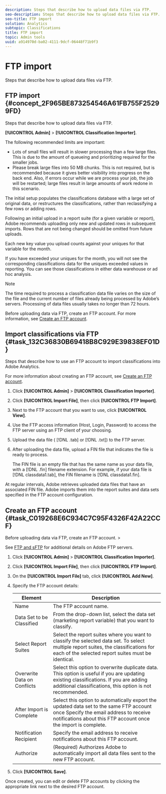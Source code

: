 ```yaml
---
description: Steps that describe how to upload data files via FTP.
seo-description: Steps that describe how to upload data files via FTP.
seo-title: FTP import
solution: Analytics
subtopic: Classifications
title: FTP import
topic: Admin tools
uuid: a914970d-ba02-4111-9dcf-06448f71b9f3
---
```


# FTP import

Steps that describe how to upload data files via FTP.

## FTP import {#concept_2F965BE873254546A61FB755F25299FD}

Steps that describe how to upload data files via FTP. 

**[!UICONTROL Admin]** > **[!UICONTROL Classification Importer]**.

The following recommended limits are important:

* Lots of small files will result in slower processing than a few large files. This is due to the amount of queueing and prioritizing required for the smaller jobs. 
* Please break large files into 50 MB chunks. This is not required, but is recommended because it gives better visibility into progress on the back end. Also, if errors occur while we are process your job, the job will be restarted; large files result in large amounts of work redone in this scenario.

The initial setup populates the classifications database with a large set of original data, or restructures the classifications, rather than reclassifying a few rows or adding rows.

Following an initial upload in a report suite (for a given variable or report), Adobe recommends uploading only new and updated rows in subsequent imports. Rows that are not being changed should be omitted from future uploads.

Each new key value you upload counts against your uniques for that variable for the month.

If you have exceeded your uniques for the month, you will not see the corresponding classifications data for the uniques exceeded values in reporting. You can see those classifications in either data warehouse or ad hoc analysis.

>[!NOTE]
>
>The time required to process a classification data file varies on the size of the file and the current number of files already being processed by Adobe’s servers. Processing of data files usually takes no longer than 72 hours.

Before uploading data via FTP, create an FTP account. For more information, see [Create an FTP account](/help/components/c-classifications2/c-classifications-importer/c-uploading-saint-data-files-via-ftp.md#task_C019268E6C934C7C95F4326F42A22CCF). 

## Import classifications via FTP {#task_132C36830B69418B8C929E39838EF01D}

<!-- 

t_upload_a_saint_data_file_via_ftp.xml

 -->

Steps that describe how to use an FTP account to import classifications into Adobe Analytics. 

For more information about creating an FTP account, see [Create an FTP account](/help/components/c-classifications2/c-classifications-importer/c-uploading-saint-data-files-via-ftp.md#task_C019268E6C934C7C95F4326F42A22CCF). 

1. Click **[!UICONTROL Admin]** > **[!UICONTROL Classification Importer]**.
1. Click **[!UICONTROL Import File]**, then click **[!UICONTROL FTP Import]**.
1. Next to the FTP account that you want to use, click **[!UICONTROL View]**.
1. Use the FTP access information (Host, Login, Password) to access the FTP server using an FTP client of your choosing.
1. Upload the data file ( [!DNL .tab] or [!DNL .txt]) to the FTP server.
1. After uploading the data file, upload a FIN file that indicates the file is ready to process.

   The FIN file is an empty file that has the same name as your data file, with a [!DNL .fin] filename extension. For example, if your data file is [!DNL classdata1.tab], the FIN filename is [!DNL classdata1.fin].

At regular intervals, Adobe retrieves uploaded data files that have an associated FIN file. Adobe imports them into the report suites and data sets specified in the FTP account configuration. 

## Create an FTP account {#task_C019268E6C934C7C95F4326F42A22CCF}

Before uploading data via FTP, create an FTP account. >

<!-- 

t_create_an_ftp_account.xml

 -->

See [FTP and sFTP](https://marketing.adobe.com/resources/help/en_US/whitepapers/ftp/) for additional details on Adobe FTP servers. 

1. Click **[!UICONTROL Admin]** > **[!UICONTROL Classification Importer]**.
1. Click **[!UICONTROL Import File]**, then click **[!UICONTROL FTP Import]**.
1. On the **[!UICONTROL Import File]** tab, click **[!UICONTROL Add New]**.
1. Specify the FTP account details:

   |  Element  | Description  |
   |---|---|
   |  Name  | The FTP account name.  |
   |  Data Set to be Classified  | From the drop-down list, select the data set (marketing report variable) that you want to classify.  |
   |  Select Report Suites  | Select the report suites where you want to classify the selected data set. To select multiple report suites, the classifications for each of the selected report suites must be identical.  |
   |  Overwrite Data on Conflicts  | Select this option to overwrite duplicate data. This option is useful if you are updating existing classifications. If you are adding additional classifications, this option is not recommended.  |
   |  After Import is Complete  | Select this option to automatically export the updated data set to the same FTP account once Specify the email address to receive notifications about this FTP account once the import is complete.  |
   |  Notification Recipient  | Specify the email address to receive notifications about this FTP account.  |
   |  Authorize  | (Required) Authorizes Adobe to automatically import all data files sent to the new FTP account.  |

1. Click **[!UICONTROL Save]**.

Once created, you can edit or delete FTP accounts by clicking the appropriate link next to the desired FTP account. 
